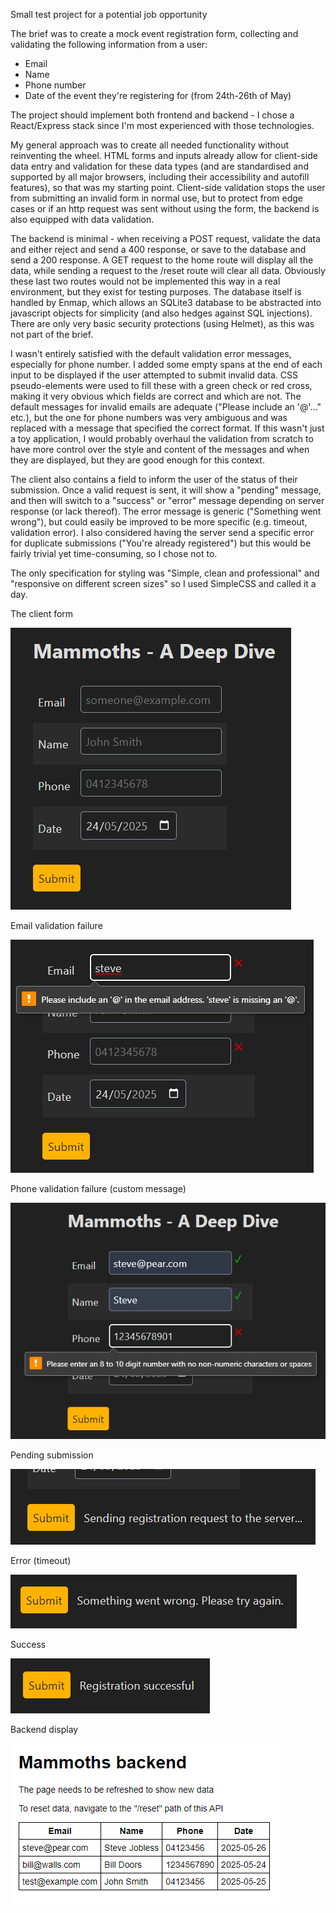 Small test project for a potential job opportunity

The brief was to create a mock event registration form, collecting and validating the following information from a user: 
- Email
- Name
- Phone number
- Date of the event they're registering for (from 24th-26th of May)

The project should implement both frontend and backend - I chose a React/Express stack since I'm most experienced with those technologies. 

My general approach was to create all needed functionality without reinventing the wheel. HTML forms and inputs already allow for client-side data entry and validation for these data types (and are standardised and supported by all major browsers, including their accessibility and autofill features), so that was my starting point. Client-side validation stops the user from submitting an invalid form in normal use, but to protect from edge cases or if an http request was sent without using the form, the backend is also equipped with data validation. 

The backend is minimal - when receiving a POST request, validate the data and either reject and send a 400 response, or save to the database and send a 200 response. A GET request to the home route will display all the data, while sending a request to the /reset route will clear all data. Obviously these last two routes would not be implemented this way in a real environment, but they exist for testing purposes. The database itself is handled by Enmap, which allows an SQLite3 database to be abstracted into javascript objects for simplicity (and also hedges against SQL injections). There are only very basic security protections (using Helmet), as this was not part of the brief. 

I wasn't entirely satisfied with the default validation error messages, especially for phone number. I added some empty spans at the end of each input to be displayed if the user attempted to submit invalid data. CSS pseudo-elements were used to fill these with a green check or red cross, making it very obvious which fields are correct and which are not. The default messages for invalid emails are adequate ("Please include an '@'..." etc.), but the one for phone numbers was very ambiguous and was replaced with a message that specified the correct format. If this wasn't just a toy application, I would probably overhaul the validation from scratch to have more control over the style and content of the messages and when they are displayed, but they are good enough for this context. 

The client also contains a field to inform the user of the status of their submission. Once a valid request is sent, it will show a "pending" message, and then will switch to a "success" or "error" message depending on server response (or lack thereof). The error message is generic ("Something went wrong"), but could easily be improved to be more specific (e.g. timeout, validation error). I also considered having the server send a specific error for duplicate submissions ("You're already registered") but this would be fairly trivial yet time-consuming, so I chose not to. 

The only specification for styling was "Simple, clean and professional" and "responsive on different screen sizes" so I used SimpleCSS and called it a day. 

The client form

![Client](docs/screenshots/Client.png)

Email validation failure

![Email Validation](docs/screenshots/Validation_Email.png)

Phone validation failure (custom message)

![Phone Validation](docs/screenshots/Validation_Phone.png)

Pending submission

![Pending Submission](docs/screenshots/Pending.png)

Error (timeout)

![Submission Error](docs/screenshots/Error.png)

Success

![Submission Success](docs/screenshots/Success.png)

Backend display

![Backend](docs/screenshots/Backend.png)